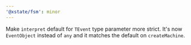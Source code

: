 ```yaml
---
'@xstate/fsm': minor
---
```


Make `interpret` default for `TEvent` type parameter more strict. It's now `EventObject` instead of `any` and it matches the default on `createMachine`.
